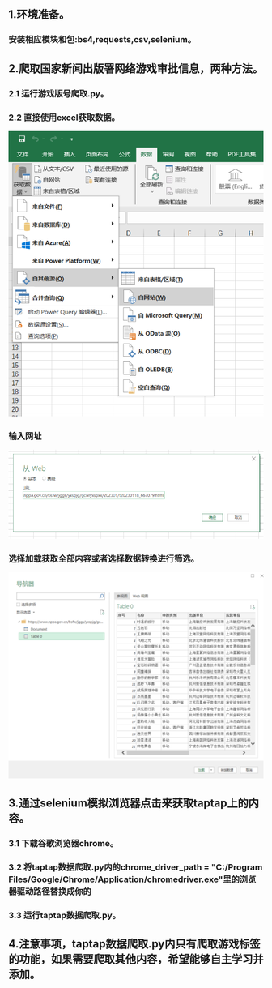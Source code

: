 ## 1.环境准备。  
### 安装相应模块和包:bs4,requests,csv,selenium。
## 2.爬取国家新闻出版署网络游戏审批信息，两种方法。
### 2.1 运行游戏版号爬取.py。
### 2.2 直接使用excel获取数据。
![excel1.png](excel1.png)
### 输入网址
![excel2.png](excel2.png)
### 选择加载获取全部内容或者选择数据转换进行筛选。
![excel3.png](excel3.png)
## 3.通过selenium模拟浏览器点击来获取taptap上的内容。
### 3.1 下载谷歌浏览器chrome。
### 3.2 将taptap数据爬取.py内的chrome_driver_path = "C:/Program Files/Google/Chrome/Application/chromedriver.exe"里的浏览器驱动路径替换成你的
### 3.3 运行taptap数据爬取.py。

## 4.注意事项，taptap数据爬取.py内只有爬取游戏标签的功能，如果需要爬取其他内容，希望能够自主学习并添加。